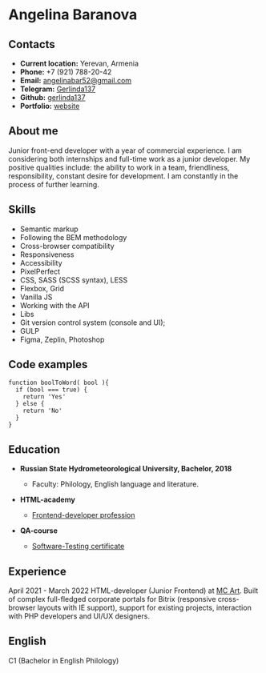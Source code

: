 # Angelina Baranova

## Contacts

- **Current location:** Yerevan, Armenia
- **Phone:** +7 (921) 788-20-42
- **Email:** angelinabar52@gmail.com
- **Telegram:** [Gerlinda137](https://t.me/Gerlinda137)
- **Github:** [gerlinda137](https://github.com/gerlinda137)
- **Portfolio:** [website](https://gerlinda137.github.io/portfolio/)

## About me

Junior front-end developer with a year of commercial experience. I am considering both internships and full-time work as a junior developer. My positive qualities include: the ability to work in a team, friendliness, responsibility, constant desire for development. I am constantly in the process of further learning.

## Skills

- Semantic markup
- Following the BEM methodology
- Cross-browser compatibility
- Responsiveness
- Accessibility
- PixelPerfect
- CSS, SASS (SCSS syntax), LESS
- Flexbox, Grid
- Vanilla JS
- Working with the API
- Libs
- Git version control system (console and UI);
- GULP
- Figma, Zeplin, Photoshop

## Code examples

```
function boolToWord( bool ){
  if (bool === true) {
    return 'Yes'
  } else {
    return 'No'
  }
}
```

## Education

- **Russian State Hydrometeorological University, Bachelor, 2018**

  - Faculty: Philology, English language and literature.

- **HTML-academy**

  - [Frontend-developer profession](https://htmlacademy.ru/profile/gerlinda137/certificates)

- **QA-course**

  - [Software-Testing certificate](http://cert.software-testing.ru/beginner/baranova.pdf)

## Experience

April 2021 - March 2022
HTML-developer (Junior Frontend) at [MC Art](https://www.mcart.ru/).
Built of complex full-fledged corporate portals for Bitrix (responsive cross-browser layouts with IE support), support for existing projects, interaction with PHP developers and UI/UX designers.

## English

C1 (Bachelor in English Philology)
